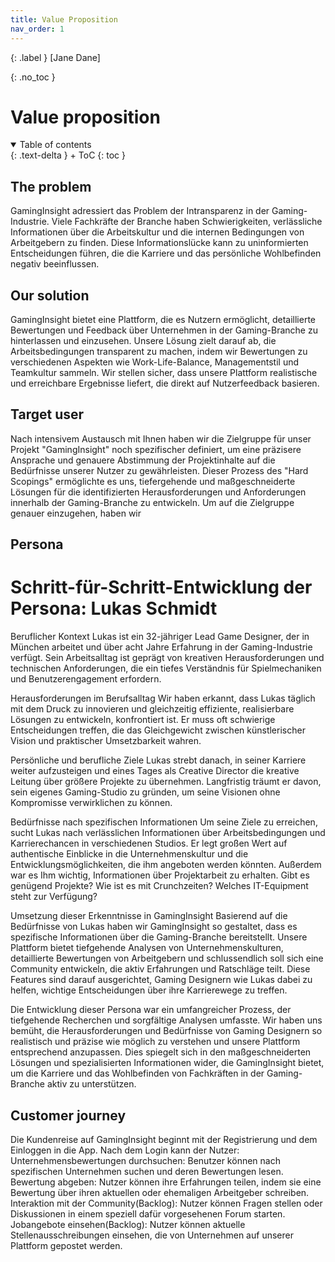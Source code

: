```yaml
---
title: Value Proposition
nav_order: 1
---
```


{: .label }
[Jane Dane]

{: .no_toc }
# Value proposition

<details open markdown="block">
{: .text-delta }
<summary>Table of contents</summary>
+ ToC
{: toc }
</details>

## The problem

GamingInsight adressiert das Problem der Intransparenz in der Gaming-Industrie. Viele Fachkräfte der Branche haben Schwierigkeiten, verlässliche Informationen über die Arbeitskultur und die internen Bedingungen von Arbeitgebern zu finden. Diese Informationslücke kann zu uninformierten Entscheidungen führen, die die Karriere und das persönliche Wohlbefinden negativ beeinflussen.

## Our solution

GamingInsight bietet eine Plattform, die es Nutzern ermöglicht, detaillierte Bewertungen und Feedback über Unternehmen in der Gaming-Branche zu hinterlassen und einzusehen. Unsere Lösung zielt darauf ab, die Arbeitsbedingungen transparent zu machen, indem wir Bewertungen zu verschiedenen Aspekten wie Work-Life-Balance, Managementstil und Teamkultur sammeln. Wir stellen sicher, dass unsere Plattform realistische und erreichbare Ergebnisse liefert, die direkt auf Nutzerfeedback basieren.

## Target user

Nach intensivem Austausch mit Ihnen haben wir die Zielgruppe für unser Projekt "GamingInsight" noch spezifischer definiert, um eine präzisere Ansprache und genauere Abstimmung der Projektinhalte auf die Bedürfnisse unserer Nutzer zu gewährleisten. Dieser Prozess des "Hard Scopings" ermöglichte es uns, tiefergehende und maßgeschneiderte Lösungen für die identifizierten Herausforderungen und Anforderungen innerhalb der Gaming-Branche zu entwickeln. Um auf die Zielgruppe genauer einzugehen, haben wir

## Persona

# Schritt-für-Schritt-Entwicklung der Persona: Lukas Schmidt

Beruflicher Kontext Lukas ist ein 32-jähriger Lead Game Designer, der in München arbeitet und über acht Jahre Erfahrung in der Gaming-Industrie verfügt. Sein Arbeitsalltag ist geprägt von kreativen Herausforderungen und technischen Anforderungen, die ein tiefes Verständnis für Spielmechaniken und Benutzerengagement erfordern.

Herausforderungen im Berufsalltag Wir haben erkannt, dass Lukas täglich mit dem Druck zu innovieren und gleichzeitig effiziente, realisierbare Lösungen zu entwickeln, konfrontiert ist. Er muss oft schwierige Entscheidungen treffen, die das Gleichgewicht zwischen künstlerischer Vision und praktischer Umsetzbarkeit wahren.

Persönliche und berufliche Ziele Lukas strebt danach, in seiner Karriere weiter aufzusteigen und eines Tages als Creative Director die kreative Leitung über größere Projekte zu übernehmen. Langfristig träumt er davon, sein eigenes Gaming-Studio zu gründen, um seine Visionen ohne Kompromisse verwirklichen zu können.

Bedürfnisse nach spezifischen Informationen Um seine Ziele zu erreichen, sucht Lukas nach verlässlichen Informationen über Arbeitsbedingungen und Karrierechancen in verschiedenen Studios. Er legt großen Wert auf authentische Einblicke in die Unternehmenskultur und die Entwicklungsmöglichkeiten, die ihm angeboten werden könnten. Außerdem war es Ihm wichtig, Informationen über Projektarbeit zu erhalten. Gibt es genügend Projekte? Wie ist es mit Crunchzeiten? Welches IT-Equipment steht zur Verfügung?

Umsetzung dieser Erkenntnisse in GamingInsight Basierend auf die Bedürfnisse von Lukas haben wir GamingInsight so gestaltet, dass es spezifische Informationen über die Gaming-Branche bereitstellt. Unsere Plattform bietet tiefgehende Analysen von Unternehmenskulturen, detaillierte Bewertungen von Arbeitgebern und schlussendlich soll sich eine Community entwickeln, die aktiv Erfahrungen und Ratschläge teilt. Diese Features sind darauf ausgerichtet, Gaming Designern wie Lukas dabei zu helfen, wichtige Entscheidungen über ihre Karrierewege zu treffen.

Die Entwicklung dieser Persona war ein umfangreicher Prozess, der tiefgehende Recherchen und sorgfältige Analysen umfasste. Wir haben uns bemüht, die Herausforderungen und Bedürfnisse von Gaming Designern so realistisch und präzise wie möglich zu verstehen und unsere Plattform entsprechend anzupassen. Dies spiegelt sich in den maßgeschneiderten Lösungen und spezialisierten Informationen wider, die GamingInsight bietet, um die Karriere und das Wohlbefinden von Fachkräften in der Gaming-Branche aktiv zu unterstützen.

## Customer journey

Die Kundenreise auf GamingInsight beginnt mit der Registrierung und dem Einloggen in die App. Nach dem Login kann der Nutzer: Unternehmensbewertungen durchsuchen: Benutzer können nach spezifischen Unternehmen suchen und deren Bewertungen lesen. Bewertung abgeben: Nutzer können ihre Erfahrungen teilen, indem sie eine Bewertung über ihren aktuellen oder ehemaligen Arbeitgeber schreiben. Interaktion mit der Community(Backlog): Nutzer können Fragen stellen oder Diskussionen in einem speziell dafür vorgesehenen Forum starten. Jobangebote einsehen(Backlog): Nutzer können aktuelle Stellenausschreibungen einsehen, die von Unternehmen auf unserer Plattform gepostet werden.
